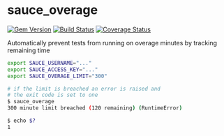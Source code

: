 # sauce_overage

[![Gem Version](https://badge.fury.io/rb/sauce_overage.svg)](https://rubygems.org/gems/sauce_overage)
[![Build Status](https://travis-ci.org/bootstraponline/sauce_overage.svg)](https://travis-ci.org/bootstraponline/sauce_overage)
[![Coverage Status](https://coveralls.io/repos/bootstraponline/sauce_overage/badge.svg?branch=master&service=github&nocache)](https://coveralls.io/github/bootstraponline/sauce_overage?branch=master)

Automatically prevent tests from running on overage minutes by tracking remaining time

```bash
export SAUCE_USERNAME="..."
export SAUCE_ACCESS_KEY="..."
export SAUCE_OVERAGE_LIMIT="300"

# if the limit is breached an error is raised and
# the exit code is set to one
$ sauce_overage
300 minute limit breached (120 remaining) (RuntimeError)

$ echo $?
1
```
